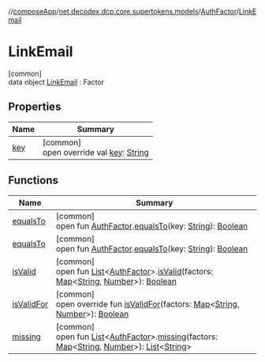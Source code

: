 //[composeApp](../../../../index.md)/[net.decodex.dcp.core.supertokens.models](../../index.md)/[AuthFactor](../index.md)/[LinkEmail](index.md)

# LinkEmail

[common]\
data object [LinkEmail](index.md) : Factor

## Properties

| Name | Summary |
|---|---|
| [key](key.md) | [common]<br>open override val [key](key.md): [String](https://kotlinlang.org/api/latest/jvm/stdlib/kotlin/-string/index.html) |

## Functions

| Name | Summary |
|---|---|
| [equalsTo](../equals-to.md) | [common]<br>open fun [AuthFactor](../index.md).[equalsTo](../equals-to.md)(key: [String](https://kotlinlang.org/api/latest/jvm/stdlib/kotlin/-string/index.html)): [Boolean](https://kotlinlang.org/api/latest/jvm/stdlib/kotlin/-boolean/index.html) |
| [equalsTo](../equals-to.md) | [common]<br>open fun [AuthFactor](../index.md).[equalsTo](../equals-to.md)(key: [String](https://kotlinlang.org/api/latest/jvm/stdlib/kotlin/-string/index.html)): [Boolean](https://kotlinlang.org/api/latest/jvm/stdlib/kotlin/-boolean/index.html) |
| [isValid](../is-valid.md) | [common]<br>open fun [List](https://kotlinlang.org/api/latest/jvm/stdlib/kotlin.collections/-list/index.html)&lt;[AuthFactor](../index.md)&gt;.[isValid](../is-valid.md)(factors: [Map](https://kotlinlang.org/api/latest/jvm/stdlib/kotlin.collections/-map/index.html)&lt;[String](https://kotlinlang.org/api/latest/jvm/stdlib/kotlin/-string/index.html), [Number](https://kotlinlang.org/api/latest/jvm/stdlib/kotlin/-number/index.html)&gt;): [Boolean](https://kotlinlang.org/api/latest/jvm/stdlib/kotlin/-boolean/index.html) |
| [isValidFor](is-valid-for.md) | [common]<br>open override fun [isValidFor](is-valid-for.md)(factors: [Map](https://kotlinlang.org/api/latest/jvm/stdlib/kotlin.collections/-map/index.html)&lt;[String](https://kotlinlang.org/api/latest/jvm/stdlib/kotlin/-string/index.html), [Number](https://kotlinlang.org/api/latest/jvm/stdlib/kotlin/-number/index.html)&gt;): [Boolean](https://kotlinlang.org/api/latest/jvm/stdlib/kotlin/-boolean/index.html) |
| [missing](../missing.md) | [common]<br>open fun [List](https://kotlinlang.org/api/latest/jvm/stdlib/kotlin.collections/-list/index.html)&lt;[AuthFactor](../index.md)&gt;.[missing](../missing.md)(factors: [Map](https://kotlinlang.org/api/latest/jvm/stdlib/kotlin.collections/-map/index.html)&lt;[String](https://kotlinlang.org/api/latest/jvm/stdlib/kotlin/-string/index.html), [Number](https://kotlinlang.org/api/latest/jvm/stdlib/kotlin/-number/index.html)&gt;): [List](https://kotlinlang.org/api/latest/jvm/stdlib/kotlin.collections/-list/index.html)&lt;[String](https://kotlinlang.org/api/latest/jvm/stdlib/kotlin/-string/index.html)&gt; |
